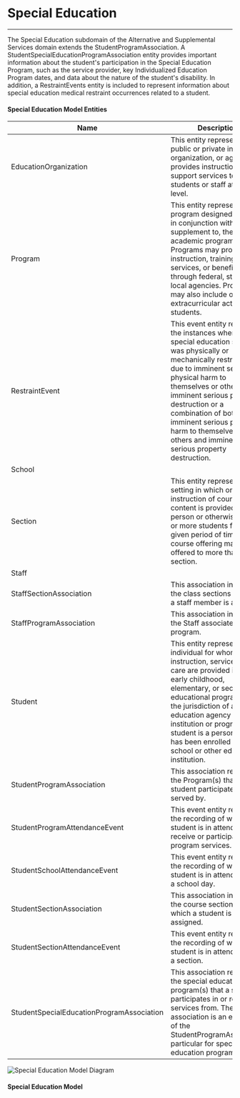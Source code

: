 # Special Education
---
The Special Education subdomain of the Alternative and Supplemental Services domain extends the StudentProgramAssociation. A StudentSpecialEducationProgramAssociation entity provides important information about the student's participation in the Special Education Program, such as the service provider, key Individualized Education Program dates, and data about the nature of the student's disability. In addition, a RestraintEvents entity is included to represent information about special education medical restraint occurrences related to a student.



#### Special Education Model Entities

| Name        | Description  |
|-----------------|------------------|
| EducationOrganization | This entity represents any public or private institution, organization, or agency that provides instructional or support services to students or staff at any level. |
| Program | This entity represents any program designed to work in conjunction with, or as a supplement to, the main academic program. Programs may provide instruction, training, services, or benefits through federal, state, or local agencies. Programs may also include organized extracurricular activities for students. |
| RestraintEvent | This event entity represents the instances where a special education student was physically or mechanically restrained due to imminent serious physical harm to themselves or others, imminent serious property destruction or a combination of both imminent serious physical harm to themselves or others and imminent serious property destruction. |
| School |  |
| Section | This entity represents a setting in which organized instruction of course content is provided, in-person or otherwise, to one or more students for a given period of time. A course offering may be offered to more than one section. |
| Staff |  |
| StaffSectionAssociation | This association indicates the class sections to which a staff member is assigned. |
| StaffProgramAssociation | This association indicates the Staff associated with a program. |
| Student | This entity represents an individual for whom instruction, services, and/or care are provided in an early childhood, elementary, or secondary educational program under the jurisdiction of a school, education agency or other institution or program. A student is a person who has been enrolled in a school or other educational institution. |
| StudentProgramAssociation | This association represents the Program(s) that a student participates in or is served by. |
| StudentProgramAttendanceEvent | This event entity represents the recording of whether a student is in attendance to receive or participate in program services. |
| StudentSchoolAttendanceEvent | This event entity represents the recording of whether a student is in attendance for a school day. |
| StudentSectionAssociation | This association indicates the course sections to which a student is assigned. |
| StudentSectionAttendanceEvent | This event entity represents the recording of whether a student is in attendance for a section. |
| StudentSpecialEducationProgramAssociation | This association represents the special education program(s) that a student participates in or receives services from. The association is an extension of the StudentProgramAssociation particular for special education programs. |


![Special Education Model Diagram](/path/to/domain-model.png)
#### Special Education Model  

